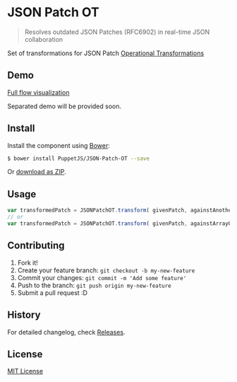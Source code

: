 # JSON Patch OT

> Resolves outdated JSON Patches (RFC6902) in real-time JSON collaboration

Set of transformations for JSON Patch [Operational Transformations](https://en.wikipedia.org/wiki/Operational_transformation)

## Demo

[Full flow visualization](http://tomalec.github.io/PuppetJs-operational-transformation/visualization.html)

Separated demo will be provided soon.

## Install

Install the component using [Bower](http://bower.io/):

```sh
$ bower install PuppetJS/JSON-Patch-OT --save
```

Or [download as ZIP](https://github.com/PuppetJs/JSON-Patch-OT/archive/gh-pages.zip).

## Usage

```javascript
var transformedPatch = JSONPatchOT.transform( givenPatch, againstAnotherPatch);
// or
var transformedPatch = JSONPatchOT.transform( givenPatch, againstArrayOfPatches);
```

## Contributing

1. Fork it!
2. Create your feature branch: `git checkout -b my-new-feature`
3. Commit your changes: `git commit -m 'Add some feature'`
4. Push to the branch: `git push origin my-new-feature`
5. Submit a pull request :D

## History

For detailed changelog, check [Releases](https://github.com/PuppetJs/JSON-Patch-OT/releases).

## License

[MIT License](http://opensource.org/licenses/MIT)
